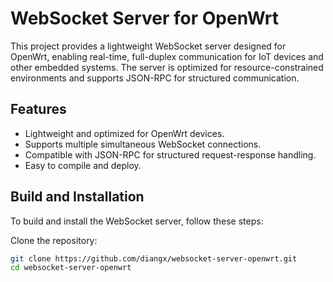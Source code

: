 # WebSocket Server for OpenWrt

This project provides a lightweight WebSocket server designed for OpenWrt, enabling real-time, full-duplex communication for IoT devices and other embedded systems. The server is optimized for resource-constrained environments and supports JSON-RPC for structured communication.

## Features

- Lightweight and optimized for OpenWrt devices.
- Supports multiple simultaneous WebSocket connections.
- Compatible with JSON-RPC for structured request-response handling.
- Easy to compile and deploy.

## Build and Installation

To build and install the WebSocket server, follow these steps:

Clone the repository:
```bash
git clone https://github.com/diangx/websocket-server-openwrt.git
cd websocket-server-openwrt
